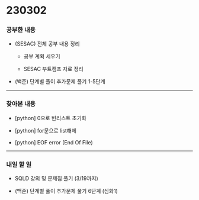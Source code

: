 # 230302

### 공부한 내용

- (SESAC) 전체 공부 내용 정리

  - 공부 계획 세우기

  - SESAC 부트캠프 자료 정리

- (백준) 단계별 풀이 추가문제 풀기 1-5단계

---

### 찾아본 내용

- [python] 0으로 빈리스트 초기화

- [python] for문으로 list해제

- [python] EOF error (End Of File)

---

### 내일 할 일

- SQLD 강의 및 문제집 풀기 (3/19까지)

- (백준) 단계별 풀이 추가문제 풀기 6단계 (심화1)
